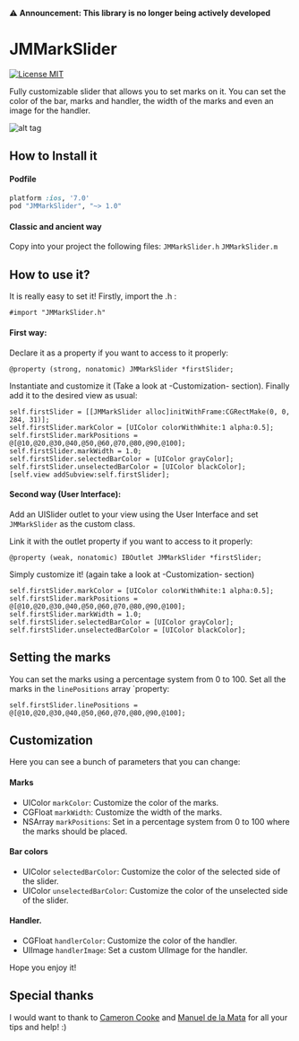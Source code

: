 :warning: **Announcement: This library is no longer being actively developed**

JMMarkSlider
======================
[![License MIT](https://go-shields.herokuapp.com/license-MIT-blue.png)](https://github.com/andresbrun/ABCustomUINavigationController/blob/master/LICENSE)

Fully customizable slider that allows you to set marks on it. You can set the color of the bar, marks and handler, the width of the marks and even an image for the handler.

![alt tag](https://s3.amazonaws.com/cocoacontrols_production/uploads/control_image/image/4306/JMMarkSlider.png)


How to Install it
------------
#### Podfile
```ruby
platform :ios, '7.0'
pod "JMMarkSlider", "~> 1.0"
```
#### Classic and ancient way
Copy into your project the following files:
`JMMarkSlider.h`
`JMMarkSlider.m`

How to use it? 
------------

It is really easy to set it! Firstly, import the .h :

	#import "JMMarkSlider.h"

#### First way:

Declare it as a property if you want to access to it properly:

	@property (strong, nonatomic) JMMarkSlider *firstSlider;

Instantiate and customize it (Take a look at -Customization- section). Finally add it to the desired view as usual:

	self.firstSlider = [[JMMarkSlider alloc]initWithFrame:CGRectMake(0, 0, 284, 31)];
	self.firstSlider.markColor = [UIColor colorWithWhite:1 alpha:0.5];
	self.firstSlider.markPositions = @[@10,@20,@30,@40,@50,@60,@70,@80,@90,@100];
	self.firstSlider.markWidth = 1.0;
	self.firstSlider.selectedBarColor = [UIColor grayColor];
	self.firstSlider.unselectedBarColor = [UIColor blackColor];
	[self.view addSubview:self.firstSlider];
	
#### Second way (User Interface):

Add an UISlider outlet to your view using the User Interface and set `JMMarkSlider` as the custom class.

Link it with the outlet property if you want to access to it properly:

	@property (weak, nonatomic) IBOutlet JMMarkSlider *firstSlider;

Simply customize it! (again take a look at -Customization- section)

	self.firstSlider.markColor = [UIColor colorWithWhite:1 alpha:0.5];
	self.firstSlider.markPositions = @[@10,@20,@30,@40,@50,@60,@70,@80,@90,@100];
	self.firstSlider.markWidth = 1.0;
	self.firstSlider.selectedBarColor = [UIColor grayColor];
	self.firstSlider.unselectedBarColor = [UIColor blackColor];

Setting the marks
------------
You can set the marks using a percentage system from 0 to 100. Set all the marks in the `linePositions` array `property:

	self.firstSlider.linePositions = @[@10,@20,@30,@40,@50,@60,@70,@80,@90,@100];

Customization
------------

Here you can see a bunch of parameters that you can change:

#### Marks
- UIColor `markColor`: Customize the color of the marks.
- CGFloat `markWidth`: Customize the width of the marks.
- NSArray `markPositions`: Set in a percentage system from 0 to 100 where the marks should be placed.

#### Bar colors
- UIColor `selectedBarColor`: Customize the color of the selected side of the slider.
- UIColor `unselectedBarColor`: Customize the color of the unselected side of the slider.

#### Handler.
- CGFloat `handlerColor`: Customize the color of the handler.
- UIImage `handlerImage`: Set a custom UIImage for the handler.

Hope you enjoy it!

Special thanks
------------

I would want to thank to <a href="https://github.com/cameroncooke">Cameron Cooke</a> and <a href="https://github.com/mdelamata/">Manuel de la Mata</a> for all your tips and help! :)
